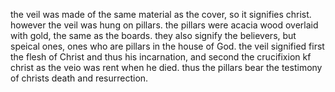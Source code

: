 the veil was made of the same material as the cover, so it signifies christ.
 however the veil was hung on pillars. the pillars were acacia wood overlaid with gold,
 the same as the boards. they also signify the believers, but speical ones, ones who
 are pillars in the house of God. the veil signified first the flesh of Christ and thus his
 incarnation, and second the crucifixion kf christ as the veio was rent when he died. thus
 the pillars bear the testimony of christs death and resurrection.
